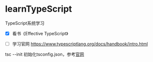 # learnTypeScript
TypeScript系统学习

- [x] 看书《Effective TypeScript》
- [ ] 学习官网 https://www.typescriptlang.org/docs/handbook/intro.html


tsc --init 初始化tsconfig.json，参考[官网](https://www.typescriptlang.org/docs/handbook/compiler-options.html)
